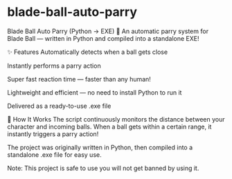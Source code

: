 # blade-ball-auto-parry
Blade Ball Auto Parry (Python → EXE)
🎯 An automatic parry system for Blade Ball — written in Python and compiled into a standalone EXE!

✨ Features
Automatically detects when a ball gets close

Instantly performs a parry action

Super fast reaction time — faster than any human!

Lightweight and efficient — no need to install Python to run it

Delivered as a ready-to-use .exe file

🚀 How It Works
The script continuously monitors the distance between your character and incoming balls.
When a ball gets within a certain range, it instantly triggers a parry action!

The project was originally written in Python, then compiled into a standalone .exe file for easy use.

Note: This project is safe to use you will not get banned by using it.
